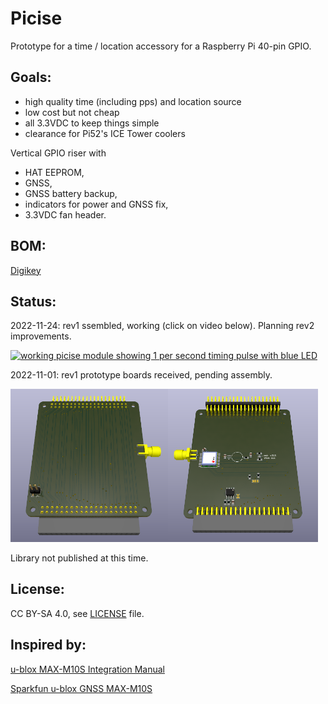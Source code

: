 <H1>Picise</H1>

Prototype for a time / location accessory for a Raspberry Pi 40-pin GPIO.

<H2>Goals:</H2>

- high quality time (including pps) and location source
- low cost but not cheap
- all 3.3VDC to keep things simple
- clearance for Pi52's ICE Tower coolers

Vertical GPIO riser with 
- HAT EEPROM, 
- GNSS, 
- GNSS battery backup, 
- indicators for power and GNSS fix,
- 3.3VDC fan header.

<H2>BOM:</H2>

[Digikey](https://www.digikey.com/short/rnq4tnz8)

<H2>Status:</H2>

2022-11-24: rev1 ssembled, working (click on video below). Planning rev2 improvements.

[![working picise module showing 1 per second timing pulse with blue LED](https://img.youtube.com/vi/lg2OkTD7_zg/0.jpg)](https://www.youtube.com/shorts/lg2OkTD7_zg)


2022-11-01: rev1 prototype boards received, pending assembly.

<img src="artifacts/picise%20front%20render.png?raw=true" width=50%><img src="artifacts/picise%20back%20render.png?raw=true" width=47.7%>

Library not published at this time.

<H2>License:</H2>

CC BY-SA 4.0, see [LICENSE](LICENSE) file.

<H2>Inspired by:</H2>

[u-blox MAX-M10S Integration Manual](https://content.u-blox.com/sites/default/files/MAX-M10S_IntegrationManual_UBX-20053088.pdf)

[Sparkfun u-blox GNSS MAX-M10S](https://www.sparkfun.com/products/18037)
